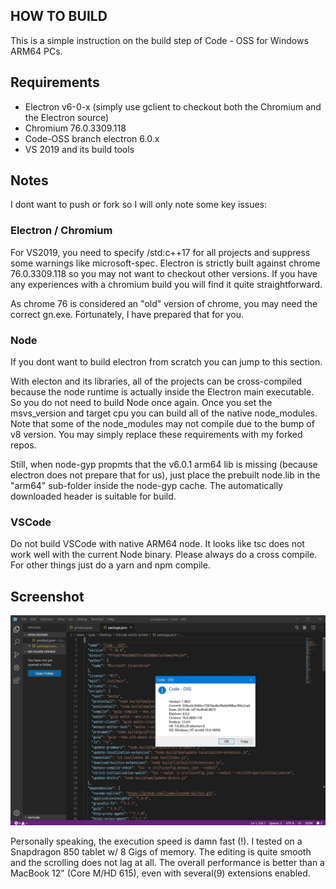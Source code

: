 HOW TO BUILD
----

This is a simple instruction on the build step of Code - OSS for Windows ARM64 PCs.

## Requirements

+  Electron v6-0-x (simply use gclient to checkout both the Chromium and the Electron source)
+  Chromium 76.0.3309.118
+  Code-OSS branch electron 6.0.x
+  VS 2019 and its build tools


## Notes

I dont want to push or fork so I will only note some key issues:

### Electron / Chromium

For VS2019, you need to specify /std:c++17 for all projects and suppress some warnings like microsoft-spec. Electron is strictly built against chrome 76.0.3309.118 so you may not want to checkout other versions.
If you have any experiences with a chromium build you will find it quite straightforward.

As chrome 76 is considered an "old" version of chrome, you may need the correct gn.exe. Fortunately, I have prepared that for you.


### Node 

If you dont want to build electron from scratch you can jump to this section. 

With electon and its libraries, all of the projects can be cross-compiled because the node runtime is actually inside the Electron main executable. So you do not need to build Node once again. Once you set the msvs_version and target cpu you can build all of the native node_modules.
Note that some of the node_modules may not compile due to the bump of v8 version. You may simply replace these requirements with my forked repos.

Still, when node-gyp propmts that the v6.0.1 arm64 lib is missing (because electron does not prepare that for us), just place the prebuilt node.lib in the "arm64" sub-folder inside the node-gyp cache. The automatically downloaded header is suitable for build.  


### VSCode

Do not build VSCode with native ARM64 node. It looks like tsc does not work well with the current Node binary. Please always do a cross compile.
For other things just do a yarn and npm compile.   


## Screenshot

![Screenshot](screenshot.jfif)

Personally speaking, the execution speed is damn fast (!). I tested on a Snapdragon 850 tablet w/ 8 Gigs of memory. The editing is quite smooth and the scrolling does not lag at all. The overall performance is better than a MacBook 12" (Core M/HD 615), even with several(9) extensions enabled.